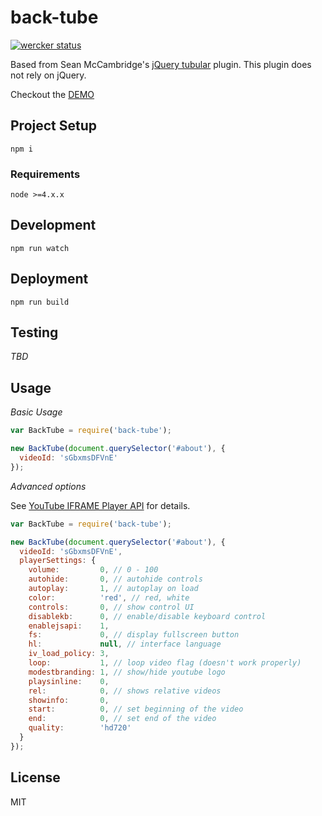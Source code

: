 # back-tube

[![wercker status](https://app.wercker.com/status/92bebf2e6ea7c5965e1dadcd9206e759/s "wercker status")](https://app.wercker.com/project/bykey/92bebf2e6ea7c5965e1dadcd9206e759)

Based from Sean McCambridge's [jQuery tubular](http://seanmccambridge.com/tubular/) plugin.
This plugin does not rely on jQuery.

Checkout the [DEMO](https://zenoplex.github.io/back-tube/)

## Project Setup

`npm i`

### Requirements

`node >=4.x.x`

## Development

`npm run watch`

## Deployment

`npm run build`

## Testing

_TBD_

## Usage

_Basic Usage_

```js
var BackTube = require('back-tube');

new BackTube(document.querySelector('#about'), {
  videoId: 'sGbxmsDFVnE'
});
```

_Advanced options_

See [YouTube IFRAME Player API](https://developers.google.com/youtube/player_parameters) for details.

```js
var BackTube = require('back-tube');

new BackTube(document.querySelector('#about'), {
  videoId: 'sGbxmsDFVnE',
  playerSettings: {
    volume:         0, // 0 - 100
    autohide:       0, // autohide controls
    autoplay:       1, // autoplay on load
    color:          'red', // red, white
    controls:       0, // show control UI
    disablekb:      0, // enable/disable keyboard control
    enablejsapi:    1,
    fs:             0, // display fullscreen button
    hl:             null, // interface language
    iv_load_policy: 3,
    loop:           1, // loop video flag (doesn't work properly)
    modestbranding: 1, // show/hide youtube logo
    playsinline:    0,
    rel:            0, // shows relative videos
    showinfo:       0,
    start:          0, // set beginning of the video
    end:            0, // set end of the video
    quality:        'hd720'
  }
});
```

## License

MIT
